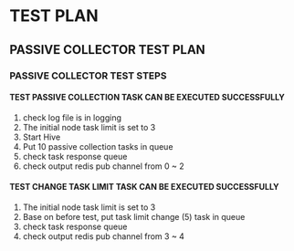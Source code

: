 # TEST PLAN

## PASSIVE COLLECTOR TEST PLAN

### PASSIVE COLLECTOR TEST STEPS

#### TEST PASSIVE COLLECTION TASK CAN BE EXECUTED SUCCESSFULLY

1. check log file is in logging
1. The initial node task limit is set to 3
1. Start Hive
1. Put 10 passive collection tasks in queue
1. check task response queue
1. check output redis pub channel from 0 ~ 2

#### TEST CHANGE TASK LIMIT TASK CAN BE EXECUTED SUCCESSFULLY

1. The initial node task limit is set to 3
1. Base on before test, put task limit change (5) task in queue
1. check task response queue
1. check output redis pub channel from 3 ~ 4
